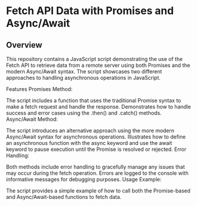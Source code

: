 # Fetch API Data with Promises and Async/Await
## Overview
This repository contains a JavaScript script demonstrating the use of the Fetch API to retrieve data from a remote server using both Promises and the modern Async/Await syntax. The script showcases two different approaches to handling asynchronous operations in JavaScript.

Features
Promises Method:

The script includes a function that uses the traditional Promise syntax to make a fetch request and handle the response.
Demonstrates how to handle success and error cases using the .then() and .catch() methods.
Async/Await Method:

The script introduces an alternative approach using the more modern Async/Await syntax for asynchronous operations.
Illustrates how to define an asynchronous function with the async keyword and use the await keyword to pause execution until the Promise is resolved or rejected.
Error Handling:

Both methods include error handling to gracefully manage any issues that may occur during the fetch operation.
Errors are logged to the console with informative messages for debugging purposes.
Usage Example:

The script provides a simple example of how to call both the Promise-based and Async/Await-based functions to fetch data.
